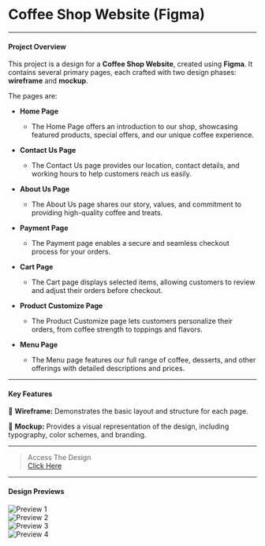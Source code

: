 # Coffee Shop Website (Figma)

-------------

#### Project Overview
This project is a design for a **Coffee Shop Website**, created using **Figma**. It contains several primary pages, each crafted with two design phases: **wireframe** and **mockup**.

The pages are:

- **Home Page**  
  - The Home Page offers an introduction to our shop, showcasing featured products, special offers, and our unique coffee experience.  

- **Contact Us Page**  
  - The Contact Us page provides our location, contact details, and working hours to help customers reach us easily.  

- **About Us Page**  
  - The About Us page shares our story, values, and commitment to providing high-quality coffee and treats.  

- **Payment Page**  
  - The Payment page enables a secure and seamless checkout process for your orders.  

- **Cart Page**  
  - The Cart page displays selected items, allowing customers to review and adjust their orders before checkout.  

- **Product Customize Page**  
  - The Product Customize page lets customers personalize their orders, from coffee strength to toppings and flavors.  

- **Menu Page**  
  - The Menu page features our full range of coffee, desserts, and other offerings with detailed descriptions and prices.

-------------

#### Key Features

📄 **Wireframe:** Demonstrates the basic layout and structure for each page.  

🎨 **Mockup:** Provides a visual representation of the design, including typography, color schemes, and branding.  

-------------

> Access The Design  
[Click Here](https://www.figma.com/design/rCv92ijIwIz8plDU9m6zcM/Coffee-Shop?m=auto&t=gY0VFzKbWltYWkCV-6)  

-------------

#### Design Previews

![Preview 1](https://drive.google.com/uc?export=view&id=1Rr3GS5euzoc4M0pqMEvYS418hwVAXuXJ)  
![Preview 2](https://drive.google.com/uc?export=view&id=1aSbGL_1IqJb5EZnAU25rR9Vn-4_3e9eH)  
![Preview 3](https://drive.google.com/uc?export=view&id=12uS7I_CS-2YTr-jF4oq2Q0iWmalAuHzR)  
![Preview 4](https://drive.google.com/uc?export=view&id=1kQ6TKNroxIxhNNhwrMQcY_Y8blo36FwM)  
